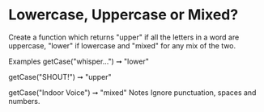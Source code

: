 # Lowercase, Uppercase or Mixed?

Create a function which returns "upper" if all the letters in a word are uppercase, "lower" if lowercase and "mixed" for any mix of the two.

Examples
getCase("whisper...") ➞ "lower"

getCase("SHOUT!") ➞ "upper"

getCase("Indoor Voice") ➞ "mixed"
Notes
Ignore punctuation, spaces and numbers.

